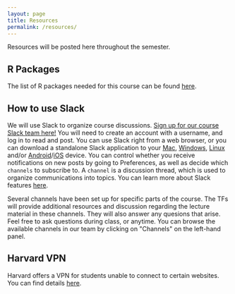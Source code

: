 ```yaml
---
layout: page
title: Resources
permalink: /resources/
---
```


Resources will be posted here throughout the semester. 

## R Packages
The list of R packages needed for this course can be found [here](https://docs.google.com/document/d/16eOIVps4GwVjHJ6BeReN8ghSq30o2HpC/edit?usp=sharing&ouid=106994225020831515723&rtpof=true&sd=true). 

## How to use Slack

We will use Slack to organize course discussions. [Sign up for our course Slack team here!](https://join.slack.com/t/bst2192023/shared_invite/zt-1wo43n5bm-r3CdPJRt4uaq~uCbOj2zow) You will need to create an account with a username, and log in to read and post. You can use Slack right from a web browser, or you can download a standalone Slack application to your [Mac](https://slack.com/downloads/osx), [Windows](https://slack.com/downloads/windows), [Linux](https://slack.com/downloads/linux) and/or [Android](https://slack.com/downloads/android)/[iOS](https://slack.com/downloads/ios) device. You can control whether you receive notifications on new posts by going to Preferences, as well as decide which `channels` to subscribe to. A `channel` is a discussion thread, which is used to organize communications into topics. You can learn more about Slack features [here](https://get.slack.help/hc/en-us/articles/218080037-Getting-started-for-new-members).

Several channels have been set up for specific parts of the course. The TFs will provide additional resources and discussion regarding the lecture material in these channels. They will also answer any quesions that arise. Feel free to ask questions during class, or anytime. You can browse the available channels in our team by clicking on "Channels" on the left-hand panel.

## Harvard VPN
Harvard offers a VPN for students unable to connect to certain websites. You can find details [here](https://huit.harvard.edu/vpn).

